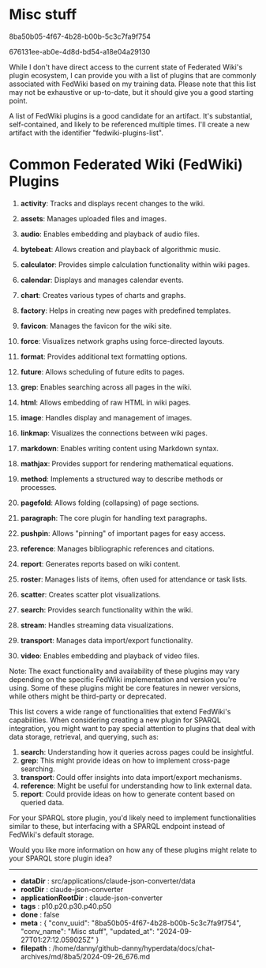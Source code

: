 # Misc stuff

8ba50b05-4f67-4b28-b00b-5c3c7fa9f754

676131ee-ab0e-4d8d-bd54-a18e04a29130

 While I don't have direct access to the current state of Federated Wiki's plugin ecosystem, I can provide you with a list of plugins that are commonly associated with FedWiki based on my training data. Please note that this list may not be exhaustive or up-to-date, but it should give you a good starting point.

<antThinking>A list of FedWiki plugins is a good candidate for an artifact. It's substantial, self-contained, and likely to be referenced multiple times. I'll create a new artifact with the identifier "fedwiki-plugins-list".</antThinking>

<antArtifact identifier="fedwiki-plugins-list" type="text/markdown" title="Common Federated Wiki (FedWiki) Plugins">

# Common Federated Wiki (FedWiki) Plugins

1. **activity**: Tracks and displays recent changes to the wiki.

2. **assets**: Manages uploaded files and images.

3. **audio**: Enables embedding and playback of audio files.

4. **bytebeat**: Allows creation and playback of algorithmic music.

5. **calculator**: Provides simple calculation functionality within wiki pages.

6. **calendar**: Displays and manages calendar events.

7. **chart**: Creates various types of charts and graphs.

8. **factory**: Helps in creating new pages with predefined templates.

9. **favicon**: Manages the favicon for the wiki site.

10. **force**: Visualizes network graphs using force-directed layouts.

11. **format**: Provides additional text formatting options.

12. **future**: Allows scheduling of future edits to pages.

13. **grep**: Enables searching across all pages in the wiki.

14. **html**: Allows embedding of raw HTML in wiki pages.

15. **image**: Handles display and management of images.

16. **linkmap**: Visualizes the connections between wiki pages.

17. **markdown**: Enables writing content using Markdown syntax.

18. **mathjax**: Provides support for rendering mathematical equations.

19. **method**: Implements a structured way to describe methods or processes.

20. **pagefold**: Allows folding (collapsing) of page sections.

21. **paragraph**: The core plugin for handling text paragraphs.

22. **pushpin**: Allows "pinning" of important pages for easy access.

23. **reference**: Manages bibliographic references and citations.

24. **report**: Generates reports based on wiki content.

25. **roster**: Manages lists of items, often used for attendance or task lists.

26. **scatter**: Creates scatter plot visualizations.

27. **search**: Provides search functionality within the wiki.

28. **stream**: Handles streaming data visualizations.

29. **transport**: Manages data import/export functionality.

30. **video**: Enables embedding and playback of video files.

Note: The exact functionality and availability of these plugins may vary depending on the specific FedWiki implementation and version you're using. Some of these plugins might be core features in newer versions, while others might be third-party or deprecated.

</antArtifact>

This list covers a wide range of functionalities that extend FedWiki's capabilities. When considering creating a new plugin for SPARQL integration, you might want to pay special attention to plugins that deal with data storage, retrieval, and querying, such as:

1. **search**: Understanding how it queries across pages could be insightful.
2. **grep**: This might provide ideas on how to implement cross-page searching.
3. **transport**: Could offer insights into data import/export mechanisms.
4. **reference**: Might be useful for understanding how to link external data.
5. **report**: Could provide ideas on how to generate content based on queried data.

For your SPARQL store plugin, you'd likely need to implement functionalities similar to these, but interfacing with a SPARQL endpoint instead of FedWiki's default storage.

Would you like more information on how any of these plugins might relate to your SPARQL store plugin idea?

---

* **dataDir** : src/applications/claude-json-converter/data
* **rootDir** : claude-json-converter
* **applicationRootDir** : claude-json-converter
* **tags** : p10.p20.p30.p40.p50
* **done** : false
* **meta** : {
  "conv_uuid": "8ba50b05-4f67-4b28-b00b-5c3c7fa9f754",
  "conv_name": "Misc stuff",
  "updated_at": "2024-09-27T01:27:12.059025Z"
}
* **filepath** : /home/danny/github-danny/hyperdata/docs/chat-archives/md/8ba5/2024-09-26_676.md